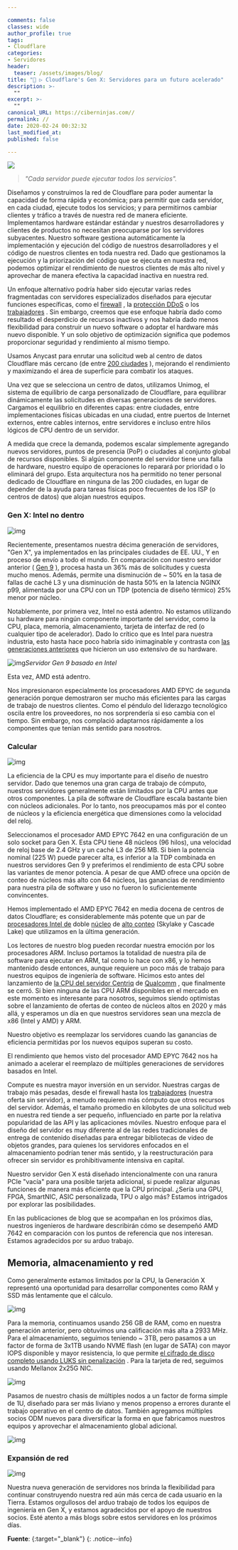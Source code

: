 ```yaml
---

comments: false
classes: wide
author_profile: true
tags:
- Cloudflare
categories:
- Servidores
header:
  teaser: /assets/images/blog/
title: "🚀 ▷ Cloudflare's Gen X: Servidores para un futuro acelerado"
description: >-
  ""
excerpt: >-
  ""
canonical_URL: https://ciberninjas.com//
permalink: //
date: 2020-02-24 00:32:32
last_modified_at: 
published: false

---
```


![](/assets/images/ "")

> *"Cada servidor puede ejecutar todos los servicios".*

Diseñamos y construimos la red de Cloudflare para poder aumentar la capacidad de forma rápida y económica; para permitir que cada servidor, en cada ciudad, ejecute todos los servicios; y para permitirnos cambiar clientes y tráfico a través de nuestra red de manera eficiente. Implementamos hardware estándar estándar y nuestros desarrolladores y clientes de productos no necesitan preocuparse por los servidores subyacentes. Nuestro software gestiona automáticamente la implementación y ejecución del código de nuestros desarrolladores y el código de nuestros clientes en toda nuestra red. Dado que gestionamos la ejecución y la priorización del código que se ejecuta en nuestra red, podemos optimizar el rendimiento de nuestros clientes de más alto nivel y aprovechar de manera efectiva la capacidad inactiva en nuestra red.

Un enfoque alternativo podría haber sido ejecutar varias redes fragmentadas con servidores especializados diseñados para ejecutar funciones específicas, como el [firewall](https://www.cloudflare.com/waf/) , la [protección DDoS](https://www.cloudflare.com/ddos/) o los [trabajadores](https://workers.cloudflare.com/) . Sin embargo, creemos que ese enfoque habría dado como resultado el desperdicio de recursos inactivos y nos habría dado menos flexibilidad para construir un nuevo software o adoptar el hardware más nuevo disponible. Y un solo objetivo de optimización significa que podemos proporcionar seguridad y rendimiento al mismo tiempo.

Usamos Anycast para enrutar una solicitud web al centro de datos Cloudflare más cercano (de entre [200 ciudades](https://www.cloudflare.com/network/) ), mejorando el rendimiento y maximizando el área de superficie para combatir los ataques.

Una vez que se selecciona un centro de datos, utilizamos Unimog, el sistema de equilibrio de carga personalizado de Cloudflare, para equilibrar dinámicamente las solicitudes en diversas generaciones de servidores. Cargamos el equilibrio en diferentes capas: entre ciudades, entre implementaciones físicas ubicadas en una ciudad, entre puertos de Internet externos, entre cables internos, entre servidores e incluso entre hilos lógicos de CPU dentro de un servidor.

A medida que crece la demanda, podemos escalar simplemente agregando nuevos servidores, puntos de presencia (PoP) o ciudades al conjunto global de recursos disponibles. Si algún componente del servidor tiene una falla de hardware, nuestro equipo de operaciones lo reparará por prioridad o lo eliminará del grupo. Esta arquitectura nos ha permitido no tener personal dedicado de Cloudflare en ninguna de las 200 ciudades, en lugar de depender de la ayuda para tareas físicas poco frecuentes de los ISP (o centros de datos) que alojan nuestros equipos.

### Gen X: Intel no dentro

![img](https://blog-cloudflare-com-assets.storage.googleapis.com/2020/02/AMD_EPYC-39.jpg)

Recientemente, presentamos nuestra décima generación de servidores, "Gen X", ya implementados en las principales ciudades de EE. UU., Y en proceso de envío a todo el mundo. En comparación con nuestro servidor anterior ( [Gen 9](https://blog.cloudflare.com/a-tour-inside-cloudflares-g9-servers/) ), procesa hasta un 36% más de solicitudes y cuesta mucho menos. Además, permite una disminución de ~ 50% en la tasa de fallas de caché L3 y una disminución de hasta 50% en la latencia NGINX p99, alimentada por una CPU con un TDP (potencia de diseño térmico) 25% menor por núcleo.

Notablemente, por primera vez, Intel no está adentro. No estamos utilizando su hardware para ningún componente importante del servidor, como la CPU, placa, memoria, almacenamiento, tarjeta de interfaz de red (o cualquier tipo de acelerador). Dado lo crítico que es Intel para nuestra industria, esto hasta hace poco habría sido inimaginable y contrasta con [las ](https://blog.cloudflare.com/a-tour-inside-cloudflares-g9-servers/)[generaciones ](https://blog.cloudflare.com/a-tour-inside-cloudflares-latest-generation-servers/)[anteriores](https://blog.cloudflare.com/a-tour-inside-cloudflares-g9-servers/) que hicieron un uso extensivo de su hardware.

![img](https://blog-cloudflare-com-assets.storage.googleapis.com/2020/02/AMD2.png)*Servidor Gen 9 basado en Intel*

Esta vez, AMD está adentro.

Nos impresionaron especialmente los procesadores AMD EPYC de segunda generación porque demostraron ser mucho más eficientes para las cargas de trabajo de nuestros clientes. Como el péndulo del liderazgo tecnológico oscila entre los proveedores, no nos sorprendería si eso cambia con el tiempo. Sin embargo, nos complació adaptarnos rápidamente a los componentes que tenían más sentido para nosotros.

### Calcular

![img](https://blog-cloudflare-com-assets.storage.googleapis.com/2020/02/pasted-image-0.png)

La eficiencia de la CPU es muy importante para el diseño de nuestro servidor. Dado que tenemos una gran carga de trabajo de cómputo, nuestros servidores generalmente están limitados por la CPU antes que otros componentes. La pila de software de Cloudflare escala bastante bien con núcleos adicionales. Por lo tanto, nos preocupamos más por el conteo de núcleos y la eficiencia energética que dimensiones como la velocidad del reloj.

Seleccionamos el procesador AMD EPYC 7642 en una configuración de un solo socket para Gen X. Esta CPU tiene 48 núcleos (96 hilos), una velocidad de reloj base de 2.4 GHz y un caché L3 de 256 MB. Si bien la potencia nominal (225 W) puede parecer alta, es inferior a la TDP combinada en nuestros servidores Gen 9 y preferimos el rendimiento de esta CPU sobre las variantes de menor potencia. A pesar de que AMD ofrece una opción de conteo de núcleos más alto con 64 núcleos, las ganancias de rendimiento para nuestra pila de software y uso no fueron lo suficientemente convincentes.

Hemos implementado el AMD EPYC 7642 en media docena de centros de datos Cloudflare; es considerablemente más potente que un par de [procesadores Intel de](https://blog.cloudflare.com/a-tour-inside-cloudflares-g9-servers/) doble [núcleo](https://blog.cloudflare.com/a-tour-inside-cloudflares-g9-servers/) de [alto conteo](https://blog.cloudflare.com/a-tour-inside-cloudflares-g9-servers/) (Skylake y Cascade Lake) que utilizamos en la última generación.

Los lectores de nuestro blog pueden recordar nuestra emoción por los procesadores ARM. Incluso portamos la totalidad de nuestra pila de software para ejecutar en ARM, tal como lo hace con x86, y lo hemos mantenido desde entonces, aunque requiere un poco más de trabajo para nuestros equipos de ingeniería de software. Hicimos esto antes del lanzamiento de [la CPU del servidor Centriq](https://blog.cloudflare.com/arm-takes-wing/) de [Qualcomm](https://blog.cloudflare.com/arm-takes-wing/) , que finalmente se cerró. Si bien ninguna de las CPU ARM disponibles en el mercado en este momento es interesante para nosotros, seguimos siendo optimistas sobre el lanzamiento de ofertas de conteo de núcleos altos en 2020 y más allá, y esperamos un día en que nuestros servidores sean una mezcla de x86 (Intel y AMD) y ARM.

Nuestro objetivo es reemplazar los servidores cuando las ganancias de eficiencia permitidas por los nuevos equipos superan su costo.

El rendimiento que hemos visto del procesador AMD EPYC 7642 nos ha animado a acelerar el reemplazo de múltiples generaciones de servidores basados en Intel.

Compute es nuestra mayor inversión en un servidor. Nuestras cargas de trabajo más pesadas, desde el firewall hasta los [trabajadores](https://blog.cloudflare.com/cloud-computing-without-containers/) (nuestra oferta sin servidor), a menudo requieren más cómputo que otros recursos del servidor. Además, el tamaño promedio en kilobytes de una solicitud web en nuestra red tiende a ser pequeño, influenciado en parte por la relativa popularidad de las API y las aplicaciones móviles. Nuestro enfoque para el diseño del servidor es muy diferente al de las redes tradicionales de entrega de contenido diseñadas para entregar bibliotecas de video de objetos grandes, para quienes los servidores enfocados en el almacenamiento podrían tener más sentido, y la reestructuración para ofrecer sin servidor es prohibitivamente intensiva en capital.

Nuestro servidor Gen X está diseñado intencionalmente con una ranura PCIe "vacía" para una posible tarjeta adicional, si puede realizar algunas funciones de manera más eficiente que la CPU principal. ¿Sería una GPU, FPGA, SmartNIC, ASIC personalizada, TPU o algo más? Estamos intrigados por explorar las posibilidades.

En las publicaciones de blog que se acompañan en los próximos días, nuestros ingenieros de hardware describirán cómo se desempeñó AMD 7642 en comparación con los puntos de referencia que nos interesan. Estamos agradecidos por su arduo trabajo.

## Memoria, almacenamiento y red

Como generalmente estamos limitados por la CPU, la Generación X representó una oportunidad para desarrollar componentes como RAM y SSD más lentamente que el cálculo.

![img](https://blog-cloudflare-com-assets.storage.googleapis.com/2020/02/AMD_EPYC-13.jpg)

Para la memoria, continuamos usando 256 GB de RAM, como en nuestra generación anterior, pero obtuvimos una calificación más alta a 2933 MHz. Para el almacenamiento, seguimos teniendo ~ 3TB, pero pasamos a un factor de forma de 3x1TB usando NVME flash (en lugar de SATA) con mayor IOPS disponible y mayor resistencia, lo que permite [el cifrado de disco completo usando LUKS sin penalización](https://www.usenix.org/conference/vault20/presentation/korchagin) . Para la tarjeta de red, seguimos usando Mellanox 2x25G NIC.

![img](https://blog-cloudflare-com-assets.storage.googleapis.com/2020/02/AMD_EPYC-5.jpg)

Pasamos de nuestro chasis de múltiples nodos a un factor de forma simple de 1U, diseñado para ser más liviano y menos propenso a errores durante el trabajo operativo en el centro de datos. También agregamos múltiples socios ODM nuevos para diversificar la forma en que fabricamos nuestros equipos y aprovechar el almacenamiento global adicional.

![img](https://blog-cloudflare-com-assets.storage.googleapis.com/2020/02/AMD_EPYC-7.jpg)

### Expansión de red

![img](https://blog-cloudflare-com-assets.storage.googleapis.com/2020/02/AMD_EPYC-35.jpg)

Nuestra nueva generación de servidores nos brinda la flexibilidad para continuar construyendo nuestra red aún más cerca de cada usuario en la Tierra. Estamos orgullosos del arduo trabajo de todos los equipos de ingeniería en Gen X, y estamos agradecidos por el apoyo de nuestros socios. Esté atento a más blogs sobre estos servidores en los próximos días.

**Fuente**\: []( ""){:target="_blank"}
{: .notice--info}
